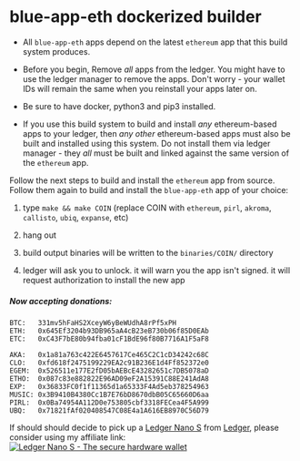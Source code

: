 # blue-app-eth dockerized builder

* All `blue-app-eth` apps depend on the latest `ethereum` app that this build system produces.

* Before you begin, Remove *all* apps from the ledger.  You might have to use the ledger manager to remove the apps.  Don't worry - your wallet IDs will remain the same when you reinstall your apps later on.

* Be sure to have docker, python3 and pip3 installed.

* If you use this build system to build and install _any_ ethereum-based apps to your ledger, then _any other_ ethereum-based apps must also be built and installed using this system.  Do not install them via ledger manager - they _all_ must be built and linked against the same version of the `ethereum` app.


Follow the next steps to build and install the `ethereum` app from source.  Follow them again to build and install the `blue-app-eth` app of your choice:

1) type `make && make COIN` (replace COIN with `ethereum`, `pirl`, `akroma`, `callisto`, `ubiq`, `expanse`, etc)

2) hang out

3) build output binaries will be written to the `binaries/COIN/` directory

4) ledger will ask you to unlock.  it will warn you the app isn't signed.  it will request authorization to install the new app


##### Now accepting donations:
```
BTC:   331mv5hFaHS2XceyW6yBeWUdhA8rPf5xPH
ETH:   0x645Ef3204b93DB965aA4cB23eB730b06f85D0EAb
ETC:   0xC43F7bE80b94fba01cF1BdE96f80B7716A1F5aF8

AKA:   0x1a81a763c422E6457617Ce465C2C1cD34242c68C
CLO:   0xfd618f2475199229EA2c91B236E1d4Ff852372e0
EGEM:  0x526511e177E2fD05bAEBcE43282651c7DB5078aD
ETHO:  0x087c83e882822E96AD09eF2A15391C88E241AdA8
EXP:   0x36833FC0f1f11365d1a65333F4Ad5eb378254963
MUSIC: 0x3B9410B4380Cc1B7E76bD8670dbB05C65660D6aa
PIRL:  0x0Ba74954A112D0e753805cbf3318FECea4F5A999
UBQ:   0x71821fAf020408547C08E4a1A616EB8970C56D79
```

If should should decide to pick up a [Ledger Nano S](https://www.ledger.com/products/ledger-nano-s?r=eda7c183c5fc&tracker=MY_TRACKER) from [Ledger](https://www.ledger.com?r=eda7c183c5fc), please consider using my affiliate link:
[![Ledger Nano S - The secure hardware wallet](https://www.ledgerwallet.com/images/promo/nano-s/ledger_nano-s_3-2-0x5-0.jpg)]("https://www.ledger.com/products/ledger-nano-s?r=eda7c183c5fc&tracker=MY_TRACKER")
